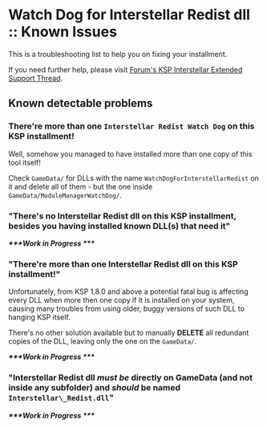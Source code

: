 # Watch Dog for Interstellar Redist dll :: Known Issues


This is a troubleshooting list to help you on fixing your installment.

If you need further help, please visit [Forum's KSP Interstellar Extended Support Thread](https://forum.kerbalspaceprogram.com/index.php?/topic/172026-*/).

## Known detectable problems

### There're more than one `Interstellar Redist Watch Dog` on this KSP installment!

Well, somehow you managed to have installed more than one copy of this tool itself!

Check `GameData/` for DLLs with the name `WatchDogForInterstellarRedist` on it and delete all of them - but the one inside `GameData/ModuleManagerWatchDog/`.

### "There's no Interstellar Redist dll on this KSP installment, besides you having installed known DLL(s) that need it"

***\*\*\*Work in Progress \*\*\****


### "There're more than one Interstellar Redist dll on this KSP installment!"

Unfortunately, from KSP 1.8.0 and above a potential fatal bug is affecting every DLL when more then one copy if it is installed on your system, causing many troubles from using older, buggy versions of such DLL to hanging KSP itself.

There's no other solution available but to manually **DELETE** all redundant copies of the DLL, leaving only the one on the `GameData/`. 

***\*\*\*Work in Progress \*\*\****


### "Interstellar Redist dll *must be* directly on GameData (and not inside any subfolder) and *should* be named `Interstellar\_Redist.dll`"

***\*\*\*Work in Progress \*\*\****

